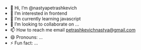 - 👋 Hi, I’m @nastyapetrashkevich
- 👀 I’m interested in frontend
- 🌱 I’m currently learning javascript
- 💞️ I’m looking to collaborate on ...
- 📫 How to reach me email petrashkevichnastya@gmail.com
- 😄 Pronouns: ...
- ⚡ Fun fact: ...

<!---
nastyapetrashkevich/nastyapetrashkevich is a ✨ special ✨ repository because its `README.md` (this file) appears on your GitHub profile.
You can click the Preview link to take a look at your changes.
--->

